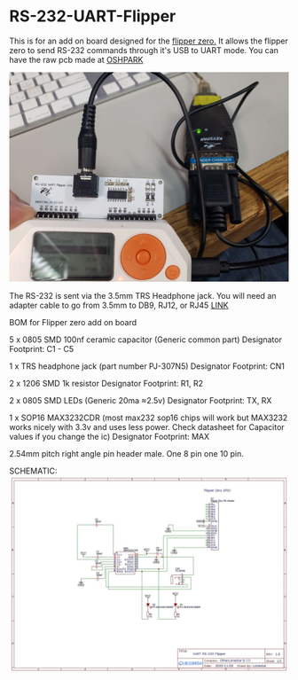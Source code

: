 # RS-232-UART-Flipper
This is for an add on board designed for the [flipper zero.](https://flipperzero.one/) It allows the flipper zero to send RS-232 commands through it's USB to UART mode. You can have the raw pcb made at [OSHPARK](https://oshpark.com/shared_projects/RmFaMpFD)

![addon-pic](20221217_143148.jpg)

The RS-232 is sent via the 3.5mm TRS Headphone jack. You will need an adapter cable to go from 3.5mm to DB9, RJ12, or RJ45  [LINK](https://www.amazon.com/LIANSHU-DC3-5mm-Serial-RS232-Cable/dp/B07G2ZL3SL)


BOM for Flipper zero add on board

5 x 0805 SMD 100nf ceramic capacitor (Generic common part) Designator Footprint: C1 - C5  
  
1 x TRS headphone jack (part number PJ-307N5)  Designator Footprint: CN1  
  
2 x 1206 SMD 1k resistor Designator Footprint: R1, R2  
  
2 x 0805 SMD LEDs (Generic 20ma ≈2.5v) Designator Footprint: TX, RX  
  
1 x SOP16 MAX3232CDR (most max232 sop16 chips will work but MAX3232 works nicely with 3.3v and uses less power. Check datasheet for Capacitor values if you change the ic) Designator Footprint: MAX 

2.54mm pitch right angle pin header male. One 8 pin one 10 pin.

SCHEMATIC:  
![Schma](Schematic_Flipper_232.jpg)


